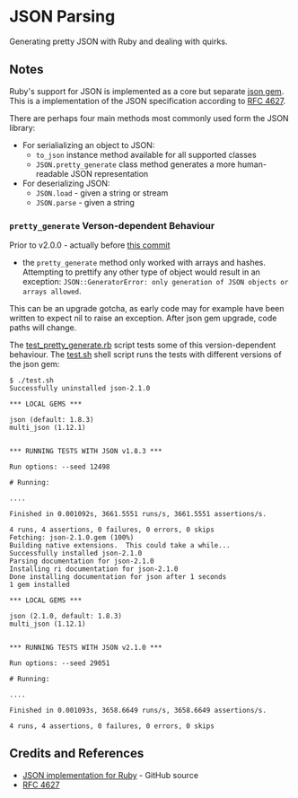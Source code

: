 # JSON Parsing

Generating pretty JSON with Ruby and dealing with quirks.

## Notes

Ruby's support for JSON is implemented as a core but separate [json gem](https://github.com/flori/json).
This is a implementation of the JSON specification according to [RFC 4627](https://www.ietf.org/rfc/rfc4627.txt).

There are perhaps four main methods most commonly used form the JSON library:

* For serialializing an object to JSON:
  * `to_json` instance method available for all supported classes
  * `JSON.pretty_generate` class method generates a more human-readable JSON representation
* For deserializing JSON:
  * `JSON.load` - given a string or stream
  * `JSON.parse` - given a string



### `pretty_generate` Verson-dependent Behaviour

Prior to v2.0.0 -
actually before [this commit](https://github.com/flori/json/commit/4b843b585060212e8c396073f79627bf081491db#diff-c396b704e4eb30dedc22d380848c050d)
- the `pretty_generate` method only worked with arrays and hashes.
Attempting to prettify any other type of object would result in an exception: `JSON::GeneratorError: only generation of JSON objects or arrays allowed`.

This can be an upgrade gotcha, as early code may for example have been written to expect nil to raise an exception. After json gem upgrade, code paths will change.

The [test_pretty_generate.rb](./test_pretty_generate.rb) script tests some of this version-dependent behaviour.
The [test.sh](./test.sh) shell script runs the tests with different versions of the json gem:


```
$ ./test.sh
Successfully uninstalled json-2.1.0

*** LOCAL GEMS ***

json (default: 1.8.3)
multi_json (1.12.1)


*** RUNNING TESTS WITH JSON v1.8.3 ***

Run options: --seed 12498

# Running:

....

Finished in 0.001092s, 3661.5551 runs/s, 3661.5551 assertions/s.

4 runs, 4 assertions, 0 failures, 0 errors, 0 skips
Fetching: json-2.1.0.gem (100%)
Building native extensions.  This could take a while...
Successfully installed json-2.1.0
Parsing documentation for json-2.1.0
Installing ri documentation for json-2.1.0
Done installing documentation for json after 1 seconds
1 gem installed

*** LOCAL GEMS ***

json (2.1.0, default: 1.8.3)
multi_json (1.12.1)


*** RUNNING TESTS WITH JSON v2.1.0 ***

Run options: --seed 29051

# Running:

....

Finished in 0.001093s, 3658.6649 runs/s, 3658.6649 assertions/s.

4 runs, 4 assertions, 0 failures, 0 errors, 0 skips
```

## Credits and References
* [JSON implementation for Ruby](https://github.com/flori/json) - GitHub source
* [RFC 4627](https://www.ietf.org/rfc/rfc4627.txt)
